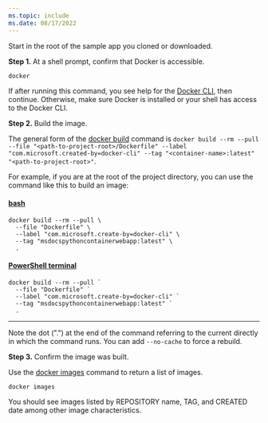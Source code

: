 ```yaml
---
ms.topic: include
ms.date: 08/17/2022
---
```


Start in the root of the sample app you cloned or downloaded.

**Step 1.** At a shell prompt, confirm that Docker is accessible.

```Docker
docker
```

If after running this command, you see help for the [Docker CLI](https://docs.docker.com/engine/reference/commandline/cli/), then continue. Otherwise, make sure Docker is installed or your shell has access to the Docker CLI.

**Step 2.** Build the image.

The general form of the [docker build](https://docs.docker.com/engine/reference/commandline/build/) command is `docker build --rm --pull --file "<path-to-project-root>/Dockerfile" --label "com.microsoft.created-by=docker-cli" --tag "<container-name>:latest" "<path-to-project-root>"`.

For example, if you are at the root of the project directory, you can use the command like this to build an image:

#### [bash](#tab/terminal-bash)

```Docker
docker build --rm --pull \
  --file "Dockerfile" \
  --label "com.microsoft.create-by=docker-cli" \
  --tag "msdocspythoncontainerwebapp:latest" \
  .
```

#### [PowerShell terminal](#tab/terminal-powershell)

```Docker
docker build --rm --pull `
  --file "Dockerfile" `
  --label "com.microsoft.create-by=docker-cli" `
  --tag "msdocspythoncontainerwebapp:latest" `
  .
```

---

Note the dot (".") at the end of the command referring to the current directly in which the command runs. You can add `--no-cache` to force a rebuild.

**Step 3.** Confirm the image was built.

Use the [docker images](https://docs.docker.com/engine/reference/commandline/images/) command to return a list of images.

```Docker
docker images
```

You should see images listed by REPOSITORY name, TAG, and CREATED date among other image characteristics.
